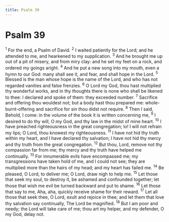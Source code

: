 ```yaml
---
title: Psalm 39
---
```

# Psalm 39

<sup>1</sup> For the end, a Psalm of David. <sup>2</sup> I waited patiently for the Lord; and he attended to me, and hearkened to my supplication. <sup>3</sup> And he brought me up out of a pit of misery, and from miry clay: and he set my feet on a rock, and ordered my goings aright. <sup>4</sup> And he put a new song into my mouth, even a hymn to our God: many shall see it, and fear, and shall hope in the Lord. <sup>5</sup> Blessed is the man whose hope is the name of the Lord, and who has not regarded vanities and false frenzies. <sup>6</sup> O Lord my God, thou hast multiplied thy wonderful works, and in thy thoughts there is none who shall be likened to thee: I declared and spoke of them: they exceeded number. <sup>7</sup> Sacrifice and offering thou wouldest not; but a body hast thou prepared me: whole-burnt-offering and sacrifice for sin thou didst not require. <sup>8</sup> Then I said, Behold, I come: in the volume of the book it is written concerning me, <sup>9</sup> I desired to do thy will, O my God, and thy law in the midst of mine heart. <sup>10</sup> I have preached righteousness in the great congregation; lo! I will not refrain my lips; O Lord, thou knowest my righteousness. <sup>11</sup> I have not hid thy truth within my heart, and I have declared thy salvation; I have not hid thy mercy and thy truth from the great congregation. <sup>12</sup> But thou, Lord, remove not thy compassion far from me; thy mercy and thy truth have helped me continually. <sup>13</sup> For innumerable evils have encompassed me; my transgressions have taken hold of me, and I could not see; they are multiplied more than the hairs of my head; and my heart has failed me. <sup>14</sup> Be pleased, O Lord, to deliver me; O Lord, draw nigh to help me. <sup>15</sup> Let those that seek my soul, to destroy it, be ashamed and confounded together; let those that wish me evil be turned backward and put to shame. <sup>16</sup> Let those that say to me, Aha, aha, quickly receive shame for their reward. <sup>17</sup> Let all those that seek thee, O Lord, exult and rejoice in thee; and let them that love thy salvation say continually, The Lord be magnified. <sup>18</sup> But I am poor and needy; the Lord will take care of me; thou art my helper, and my defender, O my God, delay not. 